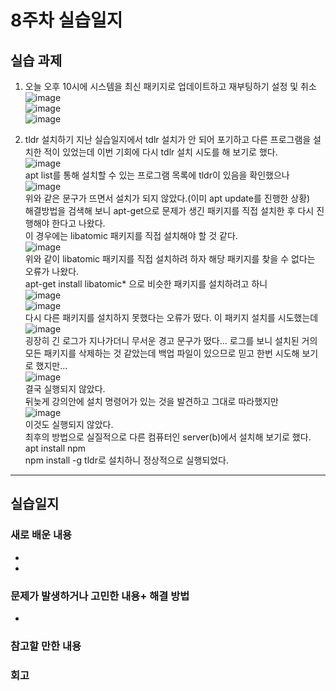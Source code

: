 # 8주차 실습일지

## 실습 과제  
1. 오늘 오후 10시에 시스템을 최신 패키지로 업데이트하고 재부팅하기 설정 및 취소
![image](https://user-images.githubusercontent.com/80257523/116083395-85eccc00-a6d7-11eb-92c5-2f388a6fe53b.png)    
![image](https://user-images.githubusercontent.com/80257523/116083538-a74db800-a6d7-11eb-9bf3-0bf5d7137d58.png)    
![image](https://user-images.githubusercontent.com/80257523/116083573-b46aa700-a6d7-11eb-8025-9df4d7e63870.png)

2. tldr 설치하기 
지난 실습일지에서 tdlr 설치가 안 되어 포기하고 다른 프로그램을 설치한 적이 있었는데 이번 기회에 다시 tdlr 설치 시도를 해 보기로 했다.    
![image](https://user-images.githubusercontent.com/80257523/116084875-30b1ba00-a6d9-11eb-9aa4-d501f960161b.png)    
apt list를 통해 설치할 수 있는 프로그램 목록에 tldr이 있음을 확인했으나     
![image](https://user-images.githubusercontent.com/80257523/116085016-5a6ae100-a6d9-11eb-9c63-3363ce776420.png)     
위와 같은 문구가 뜨면서 설치가 되지 않았다.(이미 apt update를 진행한 상황)    
해결방법을 검색해 보니 apt-get으로 문제가 생긴 패키지를 직접 설치한 후 다시 진행해야 한다고 나왔다.    
이 경우에는 libatomic 패키지를 직접 설치해야 할 것 같다.    
![image](https://user-images.githubusercontent.com/80257523/116086671-0103b180-a6db-11eb-9731-1efbc2966c48.png)    
위와 같이 libatomic 패키지를 직접 설치하려 하자 해당 패키지를 찾을 수 없다는 오류가 나왔다.    
apt-get install libatomic* 으로 비슷한 패키지를 설치하려고 하니     
![image](https://user-images.githubusercontent.com/80257523/116086834-35776d80-a6db-11eb-8ded-32ee2b497ba3.png)    
![image](https://user-images.githubusercontent.com/80257523/116086782-22fd3400-a6db-11eb-99cc-b0abb45ad167.png)    
다시 다른 패키지를 설치하지 못했다는 오류가 떴다. 이 패키지 설치를 시도했는데
![image](https://user-images.githubusercontent.com/80257523/116087104-7d969000-a6db-11eb-89f1-3f47808aa20a.png)    
굉장히 긴 로그가 지나가더니 무서운 경고 문구가 떴다... 로그를 보니 설치된 거의 모든 패키지를 삭제하는 것 같았는데 백업 파일이 있으므로 믿고 한번 시도해 보기로 했지만...    
![image](https://user-images.githubusercontent.com/80257523/116087606-feee2280-a6db-11eb-940c-54d867478402.png)    
결국 실행되지 않았다.    
뒤늦게 강의안에 설치 명령어가 있는 것을 발견하고 그대로 따라했지만    
![image](https://user-images.githubusercontent.com/80257523/116090119-8046b480-a6de-11eb-9065-0ba6c8a3967a.png)    
이것도 실행되지 않았다.    
최후의 방법으로 실질적으로 다른 컴퓨터인 server(b)에서 설치해 보기로 했다.    
apt install npm    
npm install -g tldr로 설치하니 정상적으로 실행되었다.    
- - -
## 실습일지

### 새로 배운 내용
*
*    

### 문제가 발생하거나 고민한 내용+ 해결 방법
*     
### 참고할 만한 내용
    
### 회고
  
